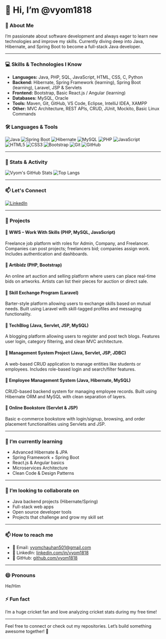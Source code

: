 # 👋 Hi, I’m @vyom1818

### 👀 About Me  
I’m passionate about software development and always eager to learn new technologies and improve my skills. Currently diving deep into Java, Hibernate, and Spring Boot to become a full-stack Java developer.

---

### 💻 Skills & Technologies I Know  
- **Languages:** Java, PHP, SQL, JavaScript, HTML, CSS, C, Python  
- **Backend:** Hibernate, Spring Framework (learning), Spring Boot (learning), Laravel, JSP & Servlets  
- **Frontend:** Bootstrap, Basic React.js / Angular (learning)  
- **Databases:** MySQL, Oracle  
- **Tools:** Maven, Git, GitHub, VS Code, Eclipse, IntelliJ IDEA, XAMPP  
- **Other:** MVC Architecture, REST APIs, CRUD, JUnit, Mockito, Basic Linux Commands

### 🛠️ Languages & Tools

![Java](https://img.shields.io/badge/Java-%23ED8B00.svg?style=for-the-badge&logo=java&logoColor=white)
![Spring Boot](https://img.shields.io/badge/SpringBoot-6DB33F?style=for-the-badge&logo=spring-boot&logoColor=white)
![Hibernate](https://img.shields.io/badge/Hibernate-59666C?style=for-the-badge&logo=hibernate&logoColor=white)
![MySQL](https://img.shields.io/badge/MySQL-%2300f.svg?style=for-the-badge&logo=mysql&logoColor=white)
![PHP](https://img.shields.io/badge/PHP-%23777BB4.svg?style=for-the-badge&logo=php&logoColor=white)
![JavaScript](https://img.shields.io/badge/JavaScript-F7DF1E.svg?style=for-the-badge&logo=javascript&logoColor=black)
![HTML5](https://img.shields.io/badge/HTML5-E34F26.svg?style=for-the-badge&logo=html5&logoColor=white)
![CSS3](https://img.shields.io/badge/CSS3-1572B6.svg?style=for-the-badge&logo=css3&logoColor=white)
![Bootstrap](https://img.shields.io/badge/Bootstrap-%23563D7C.svg?style=for-the-badge&logo=bootstrap&logoColor=white)
![Git](https://img.shields.io/badge/Git-%23F05033.svg?style=for-the-badge&logo=git&logoColor=white)
![GitHub](https://img.shields.io/badge/GitHub-%23121011.svg?style=for-the-badge&logo=github&logoColor=white)

---

### 🚀 Stats & Activity

![Vyom's GitHub Stats](https://github-readme-stats.vercel.app/api?username=vyom1818&show_icons=true&theme=radical)
![Top Langs](https://github-readme-stats.vercel.app/api/top-langs/?username=vyom1818&layout=compact&theme=tokyonight)

---

### 📫 Let's Connect

[![LinkedIn](https://img.shields.io/badge/LinkedIn-blue?style=for-the-badge&logo=linkedin&logoColor=white)](https://www.linkedin.com/in/vyom-chauhan-9b87a3370/)

---

### 🚀 Projects  

#### 🔹 **WWS – Work With Skills (PHP, MySQL, JavaScript)**  
Freelance job platform with roles for Admin, Company, and Freelancer. Companies can post projects; freelancers bid; companies assign work. Includes authentication and dashboards.

#### 🔹 **Artibidz (PHP, Bootstrap)**  
An online art auction and selling platform where users can place real-time bids on artworks. Artists can list their pieces for auction or direct sale.

#### 🔹 **Skill Exchange Program (Laravel)**  
Barter-style platform allowing users to exchange skills based on mutual needs. Built using Laravel with skill-tagged profiles and messaging functionality.

#### 🔹 **TechBlog (Java, Servlet, JSP, MySQL)**  
A blogging platform allowing users to register and post tech blogs. Features user login, category filtering, and clean MVC architecture.

#### 🔹 **Management System Project (Java, Servlet, JSP, JDBC)**  
A web-based CRUD application to manage entities like students or employees. Includes role-based login and search/filter features.

#### 🔹 **Employee Management System (Java, Hibernate, MySQL)**  
CRUD-based backend system for managing employee records. Built using Hibernate ORM and MySQL with clean separation of layers.

#### 🔹 **Online Bookstore (Servlet & JSP)**  
Basic e-commerce bookstore with login/signup, browsing, and order placement functionalities using Servlets and JSP.

---

### 🌱 I’m currently learning  
- Advanced Hibernate & JPA  
- Spring Framework + Spring Boot  
- React.js & Angular basics  
- Microservices Architecture  
- Clean Code & Design Patterns

---

### 💞️ I’m looking to collaborate on  
- Java backend projects (Hibernate/Spring)  
- Full-stack web apps  
- Open source developer tools  
- Projects that challenge and grow my skill set

---

### 📫 How to reach me  
- 📧 Email: vyomchauhan501@gmail.com  
- 🔗 LinkedIn: [linkedin.com/in/vyom1818](https://linkedin.com/in/vyom1818)  
- 🐙 GitHub: [github.com/vyom1818](https://github.com/vyom1818)

---

### 😄 Pronouns  
He/Him

### ⚡ Fun fact  
I’m a huge cricket fan and love analyzing cricket stats during my free time!

---

Feel free to connect or check out my repositories. Let’s build something awesome together! 🚀
